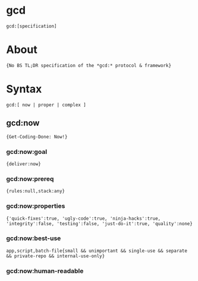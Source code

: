 # gcd
```gcd:[specification]```
# About
```{No BS TL;DR specification of the *gcd:* protocol & framework}```

# Syntax
```gcd:[ now | proper | complex ]```

## gcd:now
```{Get-Coding-Done: Now!}```

### gcd:now:goal 
```{deliver:now}```

### gcd:now:prereq
```{rules:null,stack:any}```

### gcd:now:properties
```{'quick-fixes':true, 'ugly-code':true, 'ninja-hacks':true, 'integrity':false, 'testing':false, 'just-do-it':true, 'quality':none}```

### gcd:now:best-use
```app,script,batch-file{small && unimportant && single-use && separate && private-repo && internal-use-only}```

### gcd:now:human-readable